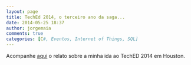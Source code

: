 ```yaml
---
layout: page
title: TechEd 2014, o terceiro ano da saga...
date: 2014-05-25 18:37
author: jorgemaia
comments: true
categories: [C#, Eventos, Internet of Things, SQL]
---
```

Acompanhe <a href="http://www.crazytechguys.com/2014/05/25/teched-2014-o-terceiro-ano-da-saga/" target="_blank">aqui</a> o relato sobre a minha ida ao TechED 2014 em Houston.

&nbsp;

